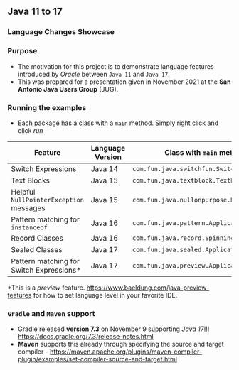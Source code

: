 ## Java 11 to 17 
### Language Changes Showcase

### Purpose
* The motivation for this project is to demonstrate language features introduced by _Oracle_ between `Java 11` and `Java 17`.
* This was prepared for a presentation given in November 2021 at the **San Antonio Java Users Group** (JUG).

### Running the examples
* Each package has a class with a `main` method. Simply right click and click _run_

| Feature                 | Language Version   | Class with `main` method                           |
| ----------------------  | ----------------   | -----------------------------------------------    | 
| Switch Expressions      | Java 14            |  `com.fun.java.switchfun.SwitchExpressions`        |
| Text Blocks             | Java 15            |  `com.fun.java.textblock.TextBlock`        |
| Helpful `NullPointerException` messages             | Java 15            |  `com.fun.java.nullonpurpose.NullOnPurpose`        |
| Pattern matching for `instanceof`      | Java 16            |  `com.fun.java.pattern.Application`        |
| Record Classes          | Java 16            |  `com.fun.java.record.SpinningThatRecord`        |
| Sealed Classes          | Java 17             |  `com.fun.java.sealed.Application`        |
| Pattern matching for Switch Expressions*      | Java 17            |  `com.fun.java.preview.Application`        |

*This is a _preview_ feature. https://www.baeldung.com/java-preview-features for how to set language level in your favorite IDE.

### `Gradle` and `Maven` support
* Gradle released **version 7.3** on November 9 supporting *Java 17*!!! https://docs.gradle.org/7.3/release-notes.html
* **Maven** supports this already through specifying the source and target compiler - https://maven.apache.org/plugins/maven-compiler-plugin/examples/set-compiler-source-and-target.html